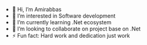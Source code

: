 - 👋 Hi, I’m Amirabbas 
- 👀 I’m interested in Software development 
- 🌱 I’m currently learning .Net ecosystem 
- 💞️ I’m looking to collaborate on project base on .Net
- ⚡ Fun fact: Hard work and dedication just work

<!---
Amirabbas8331/Amirabbas8331 is a ✨ special ✨ repository because its `README.md` (this file) appears on your GitHub profile.
You can click the Preview link to take a look at your changes.
--->
